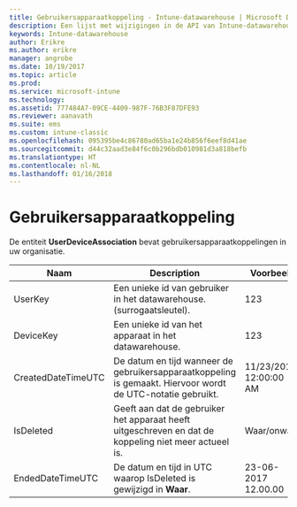 ```yaml
---
title: Gebruikersapparaatkoppeling - Intune-datawarehouse | Microsoft Docs
description: Een lijst met wijzigingen in de API van Intune-datawarehouse.
keywords: Intune-datawarehouse
author: Erikre
ms.author: erikre
manager: angrobe
ms.date: 10/19/2017
ms.topic: article
ms.prod: 
ms.service: microsoft-intune
ms.technology: 
ms.assetid: 777484A7-09CE-4409-987F-76B3F87DFE93
ms.reviewer: aanavath
ms.suite: ems
ms.custom: intune-classic
ms.openlocfilehash: 095395be4c86780ad65ba1e24b856f6eef8d41ae
ms.sourcegitcommit: d44c32aad3e84f6c0b296bdb010981d3a818befb
ms.translationtype: HT
ms.contentlocale: nl-NL
ms.lasthandoff: 01/16/2018
---
```

# <a name="user-device-association"></a>Gebruikersapparaatkoppeling

De entiteit **UserDeviceAssociation** bevat gebruikersapparaatkoppelingen in uw organisatie.

| Naam               | Description                                                                                      | Voorbeeld                |
|--------------------|--------------------------------------------------------------------------------------------------|------------------------|
| UserKey            | Een unieke id van gebruiker in het datawarehouse. (surrogaatsleutel).                              | 123                    |
| DeviceKey          | Een unieke id van het apparaat in het datawarehouse.                                            | 123                    |
| CreatedDateTimeUTC | De datum en tijd wanneer de gebruikersapparaatkoppeling is gemaakt. Hiervoor wordt de UTC-notatie gebruikt.                                | 11/23/2016 12:00:00 AM |
| IsDeleted          | Geeft aan dat de gebruiker het apparaat heeft uitgeschreven en dat de koppeling niet meer actueel is. | Waar/onwaar             |
| EndedDateTimeUTC   | De datum en tijd in UTC waarop IsDeleted is gewijzigd in **Waar**.                                              | 23-06-2017 12.00.00 |
